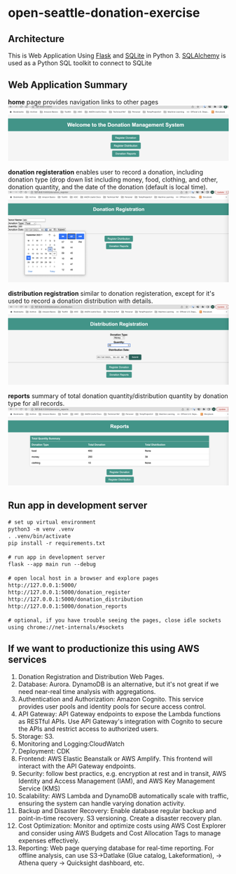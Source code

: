 # open-seattle-donation-exercise

## Architecture

This is Web Application Using [Flask](https://flask.palletsprojects.com/en/2.3.x/) and [SQLite](https://sqlite.org/index.html) in Python 3. [SQLAlchemy](https://www.sqlalchemy.org/) is used as a Python SQL toolkit to connect to SQLite

## Web Application Summary

**home** page provides navigation links to other pages
![home](images/home.png)

**donation registeration** enables user to record a donation, including donation type (drop down list including money, food, clothing, and other, donation quantity, and the date of the donation (default is local time).
![donation_reg](images/donation_register.png)

**distribution registration** similar to donation registeration, except for it's used to record a donation distribution with details.
![distribution_reg](images/distribution_register.png)

**reports** summary of total donation quantity/distribution quantity by donation type for all records.
![reports](images/reports.png)

## Run app in development server

```
# set up virtual environment
python3 -m venv .venv
. .venv/bin/activate
pip install -r requirements.txt

# run app in development server
flask --app main run --debug

# open local host in a browser and explore pages
http://127.0.0.1:5000/
http://127.0.0.1:5000/donation_register
http://127.0.0.1:5000/donation_distribution
http://127.0.0.1:5000/donation_reports

# optional, if you have trouble seeing the pages, close idle sockets using chrome://net-internals/#sockets

```

## If we want to productionize this using AWS services

1. Donation Registration and Distribution Web Pages.
2. Database: Aurora. DynamoDB is an alternative, but it's not great if we need near-real time analysis with aggregations.
3. Authentication and Authorization: Amazon Cognito. This service provides user pools and identity pools for secure access control.
4. API Gateway: API Gateway endpoints to expose the Lambda functions as RESTful APIs. Use API Gateway's integration with Cognito to secure the APIs and restrict access to authorized users.
5. Storage: S3.
6. Monitoring and Logging:CloudWatch
7. Deployment: CDK
8. Frontend: AWS Elastic Beanstalk or AWS Amplify. This frontend will interact with the API Gateway endpoints.
9. Security: follow best practics, e.g. encryption at rest and in transit, AWS Identity and Access Management (IAM), and AWS Key Management Service (KMS)
10. Scalability: AWS Lambda and DynamoDB automatically scale with traffic, ensuring the system can handle varying donation activity.
11. Backup and Disaster Recovery:
    Enable database regular backup and point-in-time recovery. S3 versioning. Create a disaster recovery plan.
12. Cost Optimization: Monitor and optimize costs using AWS Cost Explorer and consider using AWS Budgets and Cost Allocation Tags to manage expenses effectively.
13. Reporting: Web page querying database for real-time reporting. For offline analysis, can use S3->Datlake (Glue catalog, Lakeformation), -> Athena query -> Quicksight dashboard, etc.
